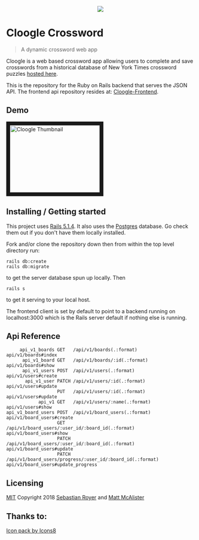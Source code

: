 <p align="center"><img src="https://png.icons8.com/dotty/64/000000/grid.png"></p>

# Cloogle Crossword
> A dynamic crossword web app

Cloogle is a web based crossword app allowing users to complete and save crosswords from a historical database of New York Times crossword puzzles [hosted here](https://github.com/doshea/nyt_crosswords).

This is the repository for the Ruby on Rails backend that serves the JSON API. The frontend api repository resides at: [Cloogle-Frontend](https://github.com/walkingalchemy/Cloogle-frontend).

## Demo
<a href="https://youtu.be/fZyNg0_bY18" target="_blank"><img src="http://img.youtube.com/vi/fZyNg0_bY18/0.jpg" 
alt="Cloogle Thumbnail" width="240" height="180" border="10" /></a>

## Installing / Getting started

This project uses [Rails 5.1.4](http://weblog.rubyonrails.org/2017/8/24/Rails-5-1-4-rc1-and-5-0-6-rc1-released/).  It also uses the [Postgres](https://www.postgresql.org/) database. Go check them out if you don't have them locally installed. 

Fork and/or clone the repository down then from within the top level directory run:

```shell
rails db:create
rails db:migrate
```
to get the server database spun up locally.
Then
```shell
rails s
```
to get it serving to your local host.

The frontend client is set by default to point to a backend running on localhost:3000 which is the Rails server default if nothing else is running.


## Api Reference
```
     api_v1_boards GET   /api/v1/boards(.:format)                                  api/v1/boards#index
      api_v1_board GET   /api/v1/boards/:id(.:format)                              api/v1/boards#show
      api_v1_users POST  /api/v1/users(.:format)                                   api/v1/users#create
       api_v1_user PATCH /api/v1/users/:id(.:format)                               api/v1/users#update
                   PUT   /api/v1/users/:id(.:format)                               api/v1/users#update
            api_v1 GET   /api/v1/users/:name(.:format)                             api/v1/users#show
api_v1_board_users POST  /api/v1/board_users(.:format)                             api/v1/board_users#create
                   GET   /api/v1/board_users/:user_id/:board_id(.:format)          api/v1/board_users#show
                   PATCH /api/v1/board_users/:user_id/:board_id(.:format)          api/v1/board_users#update
                   PATCH /api/v1/board_users/progress/:user_id/:board_id(.:format) api/v1/board_users#update_progress

```

## Licensing
[MIT](https://oss.ninja/mit?organization=Sebastian%20Royer) 
Copyright 2018 [Sebastian Royer](https://github.com/walkingalchemy) and [Matt McAlister](https://github.com/matt-mcalister)


## Thanks to:
<a href="https://icons8.com">Icon pack by Icons8</a>
